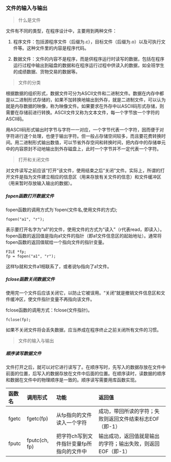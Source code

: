 ### 文件的输入与输出

> 什么是文件

文件有不同的类型，在程序设计中，主要用到两种文件：
1. 程序文件：包括源程序文件（后缀为.c），目标文件（后缀为.o）以及可执行文件等。这种文件里的内容是程序代码。

2. 数据文件：文件的内容不是程序，而是供程序运行时读写的数据，包括在程序运行过程中输出到磁盘的数据和在程序运行过程中供读入的数据，如全班学生的成绩数据、货物交易的数据等。

> 文件的分类

根据数据的组织形式，数据文件可分为ASCII文件和二进制文件。数据在内存中都是以二进制形式存储的，如果不加转换地输出到外存，就是二进制文件，可以认为就是内存数据的映像，称为映像文件。如果要求在外存中以ASCII码形式存储，则需要在存储前进行转换。ASCII文件又称为文本文件，每一个字节放一个字符的ASCII码。

用ASCII码形式输出时字节与字符一一对应，一个字节代表一个字符，因而便于对字符进行逐个处理，也便于输出字符。但一般占存储空间较多，而且要花费转换时间。用二进制形式输出数值，可以节省外存空间和转换时间，把内存中的存储单元中的内容原封不动地输出到外存磁盘上，此时一个字节并不一定代表一个字符。

> 打开和关闭文件

对文件读写之前应该“打开”该文件，使用结束之后“关闭”文件。实际上，所谓的打开文件是指为文件建立相应的信息区（用来存放有关文件的信息）和文件缓冲区（用来暂时存放输入输出的数据）。

##### fopen函数打开数据文件

fopen函数的调用方式为`fopen(文件名,使用文件的方式);

```
fopen("a1", "r");
```

表示要打开名字为“a1”的文件，使用文件的方式为“读入”（r代表read，即读入）。fopen函数的返回值是指向a1文件的指针（即a1文件信息区的起始地址）。通常将fopen函数的返回值赋给一个指向文件的指针变量。

```
FILE *fp;
fp = fopen("a1", "r");
```

这样fp就和文件a1相联系了，或者说fp指向了a1文件。

##### fclose函数关闭数据文件

使用完一个文件后应该关闭它，以防止它被误用。“关闭”就是撤销文件信息区和文件缓冲区，使文件指针变量不再指向该文件。

fclose函数的调用方式：fclose(文件指针)。

```
fclose(fp);
```

如果不关闭文件将会丢失数据，应当养成在程序终止之前关闭所有文件的习惯。


> 文件的输入与输出

##### 顺序读写数据文件

文件打开之后，就可以对它进行读写了。在顺序写时，先写入的数据存放在文件中前面的位置，后写入的数据存放在文件中后面的位置。在顺序读时，读数据的顺序和数据在文件中的物理顺序是一致的。顺序读写需要用库函数实现。

|函数名|调用形式|功能|返回值|
| :-- |  :--  |:--| :-- |
| fgetc | fgetc(fp) | 从fp指向的文件读入一个字符 | 成功，带回所读的字符；失败则返回文件结束标志EOF（即-1） |
| fputc | fputc(ch, fp) | 把字符ch写到文件指针变量fp所指向的文件中 | 输出成功，返回值就是输出的字符；输出失败，则返回EOF（即-1） |


